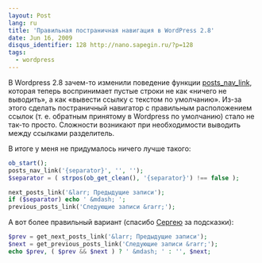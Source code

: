 ```yaml
---
layout: Post
lang: ru
title: 'Правильная постраничная навигация в WordPress 2.8'
date: Jun 16, 2009
disqus_identifier: 128 http://nano.sapegin.ru/?p=128
tags:
  - wordpress
---
```


В Wordpress 2.8 зачем-то изменили поведение функции [posts_nav_link](http://codex.wordpress.org/Template_Tags/posts_nav_link), которая теперь воспринимает пустые строки не как «ничего не выводить», а как «вывести ссылку с текстом по умолчанию». Из-за этого сделать постраничный навигатор с правильным расположением ссылок (т. е. обратным принятому в Wordpress по умолчанию) стало не так-то просто. Сложности возникают при необходимости выводить между ссылками разделитель.

В итоге у меня не придумалось ничего лучше такого:

```php
ob_start();
posts_nav_link('{separator}', '', '');
$separator = ( strpos(ob_get_clean(), '{separator}') !== false );

next_posts_link('&larr; Предыдущие записи');
if ($separator) echo ' &mdash; ';
previous_posts_link('Следующие записи &rarr;');
```

А вот более правильный вариант (спасибо [Сергею](http://iskariot.ru/) за подсказки):

```php
$prev = get_next_posts_link('&larr; Предыдущие записи');
$next = get_previous_posts_link('Следующие записи &rarr;');
echo $prev, ( $prev && $next ) ? ' &mdash; ' : '', $next;
```
